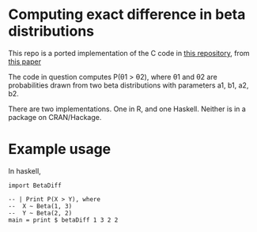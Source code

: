 # Computing exact difference in beta distributions

This repo is a ported implementation of the C code in
[this repository](https://github.com/EmanueleRaineri/methyl_diff),
from
[this paper](http://journals.plos.org/plosone/article?id=10.1371/journal.pone.0097349)

The code in question computes P(θ1 > θ2), where θ1 and θ2 are
probabilities drawn from two beta distributions with parameters
a1, b1, a2, b2.

There are two implementations. One in R, and one Haskell.
Neither is in a package on CRAN/Hackage.

# Example usage

In haskell,

~~~~
import BetaDiff

-- | Print P(X > Y), where
--  X ~ Beta(1, 3)
--  Y ~ Beta(2, 2)
main = print $ betaDiff 1 3 2 2
~~~~
